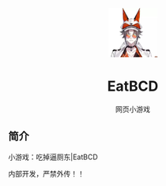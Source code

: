 <p align="center">
  <a href="https://xingye.me/game/eatkano"><img src="https://github.com/arcxingye/EatKano/blob/main/static/image/ClickBefore.png?raw=true" width="100" height="100" alt="EatKano"></a>
</p>
<div align="center">

# EatBCD

网页小游戏

</div>


## 简介

小游戏：吃掉逼厕东|EatBCD

内部开发，严禁外传！！
